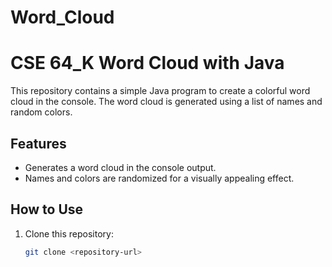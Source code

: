 # Word_Cloud
# CSE 64_K Word Cloud with Java

This repository contains a simple Java program to create a colorful word cloud in the console. The word cloud is generated using a list of names and random colors.

## Features
- Generates a word cloud in the console output.
- Names and colors are randomized for a visually appealing effect.

## How to Use
1. Clone this repository:
   ```bash
   git clone <repository-url>
